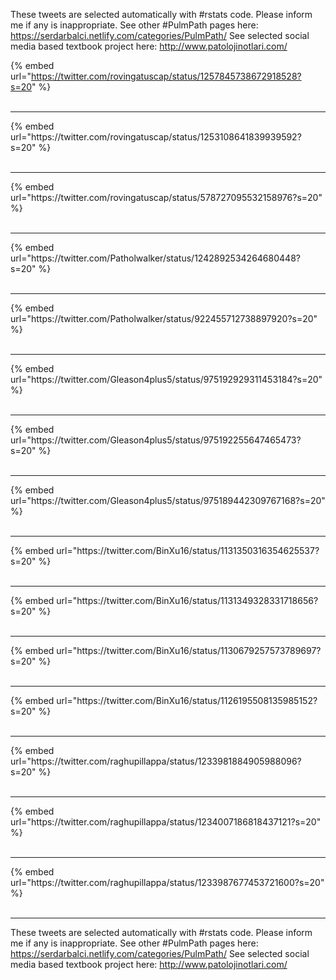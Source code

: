 

These tweets are selected automatically with #rstats code. Please inform me if any is inappropriate.
See other #PulmPath pages here: https://serdarbalci.netlify.com/categories/PulmPath/ 
See selected social media based textbook project here: http://www.patolojinotlari.com/

{% embed url="https://twitter.com/rovingatuscap/status/1257845738672918528?s=20" %}<br>
<br>
<hr>
{% embed url="https://twitter.com/rovingatuscap/status/1253108641839939592?s=20" %}<br>
<br>
<hr>
{% embed url="https://twitter.com/rovingatuscap/status/578727095532158976?s=20" %}<br>
<br>
<hr>
{% embed url="https://twitter.com/Patholwalker/status/1242892534264680448?s=20" %}<br>
<br>
<hr>
{% embed url="https://twitter.com/Patholwalker/status/922455712738897920?s=20" %}<br>
<br>
<hr>
{% embed url="https://twitter.com/Gleason4plus5/status/975192929311453184?s=20" %}<br>
<br>
<hr>
{% embed url="https://twitter.com/Gleason4plus5/status/975192255647465473?s=20" %}<br>
<br>
<hr>
{% embed url="https://twitter.com/Gleason4plus5/status/975189442309767168?s=20" %}<br>
<br>
<hr>
{% embed url="https://twitter.com/BinXu16/status/1131350316354625537?s=20" %}<br>
<br>
<hr>
{% embed url="https://twitter.com/BinXu16/status/1131349328331718656?s=20" %}<br>
<br>
<hr>
{% embed url="https://twitter.com/BinXu16/status/1130679257573789697?s=20" %}<br>
<br>
<hr>
{% embed url="https://twitter.com/BinXu16/status/1126195508135985152?s=20" %}<br>
<br>
<hr>
{% embed url="https://twitter.com/raghupillappa/status/1233981884905988096?s=20" %}<br>
<br>
<hr>
{% embed url="https://twitter.com/raghupillappa/status/1234007186818437121?s=20" %}<br>
<br>
<hr>
{% embed url="https://twitter.com/raghupillappa/status/1233987677453721600?s=20" %}<br>
<br>
<hr>


These tweets are selected automatically with #rstats code. Please inform me if any is inappropriate.
See other #PulmPath pages here: https://serdarbalci.netlify.com/categories/PulmPath/ 
See selected social media based textbook project here: http://www.patolojinotlari.com/

